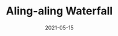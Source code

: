---
layout: post
title: "Aling-aling Waterfall"
description: "Aling-aling waterfall description"
location: 'Singaraja'
province: 'Bali'
mdpl: ~1000
picture: '/images/adventure/rinjani/20210529_103137.jpg'
hikingdate: 'april 2021'
nfi: false
date: 2021-05-15
summit: true
categories: 'hiking'
inreview: false
tags: [waterfall, adventure, hiking]
permalink: /aling
comments: true
share: true
hidden: true
---